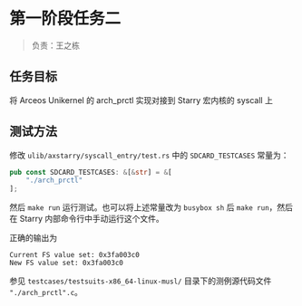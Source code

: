 # 第一阶段任务二

> 负责：王之栋

## 任务目标

将 Arceos Unikernel 的 arch_prctl 实现对接到 Starry 宏内核的 syscall 上

## 测试方法

修改 `ulib/axstarry/syscall_entry/test.rs` 中的 `SDCARD_TESTCASES` 常量为：

```rust
pub const SDCARD_TESTCASES: &[&str] = &[
    "./arch_prctl"
];
```

然后 `make run` 运行测试。也可以将上述常量改为 `busybox sh` 后 `make run`，然后在 Starry 内部命令行中手动运行这个文件。

正确的输出为

```
Current FS value set: 0x3fa003c0
New FS value set: 0x3fa003c0
```

参见 `testcases/testsuits-x86_64-linux-musl/` 目录下的测例源代码文件 `"./arch_prctl".c`。